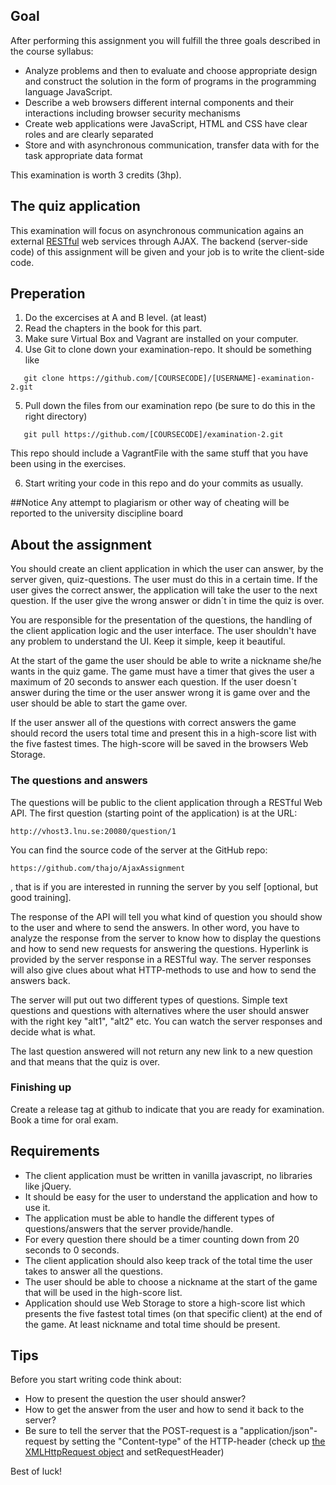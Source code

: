 ## Goal
After performing this assignment you will fulfill the three goals described in the course syllabus:

* Analyze problems and then to evaluate and choose appropriate design and construct the solution in the form of programs in the programming language JavaScript.
* Describe a web browsers different internal components and their interactions including browser security mechanisms
* Create web applications were JavaScript, HTML and CSS have clear roles and are clearly separated
* Store and with asynchronous communication, transfer data with for the task appropriate data format

This examination is worth 3 credits (3hp).

## The quiz application

This examination will focus on asynchronous communication agains an external [RESTful](https://en.wikipedia.org/wiki/Representational_state_transfer) web services through AJAX.
The backend (server-side code) of this assignment will be given and your job is to write the client-side code.

## Preperation
1. Do the excercises at A and B level. (at least)
2. Read the chapters in the book for this part.
3. Make sure Virtual Box and Vagrant are installed on your computer.
4. Use Git to clone down your examination-repo. It should be something like
  ```
     git clone https://github.com/[COURSECODE]/[USERNAME]-examination-2.git
  ```
5. Pull down the files from our examination repo (be sure to do this in the right directory)
  ```
     git pull https://github.com/[COURSECODE]/examination-2.git
  ```
  This repo should include a VagrantFile with the same stuff that you have been using in the exercises.

6. Start writing your code in this repo and do your commits as usually.

##Notice
Any attempt to plagiarism or other way of cheating will be reported to the university discipline board

## About the assignment
You should create an client application in which the user can answer, by the server given, quiz-questions. The user must do this in a certain time. If the user gives the correct answer, the application will take the user to the next question. If the user give the wrong answer or didn´t in time the quiz is over.

You are responsible for the presentation of the questions, the handling of the client application logic and the user interface. The user shouldn't have any problem to understand the UI. Keep it simple, keep it beautiful.

At the start of the game the user should be able to write a nickname she/he wants in the quiz game. The game must have a timer that gives the user a maximum of 20 seconds to answer each question. If the user doesn´t answer during the time or the user answer wrong it is game over and the user should be able to start the game over.

If the user answer all of the questions with correct answers the game should record the users total time and present this in a high-score list with the five fastest times. The high-score will be saved in the browsers Web Storage.

### The questions and answers
The questions will be public to the client application through a RESTful Web API. The first question (starting point of the application) is at the URL:
```
http://vhost3.lnu.se:20080/question/1
```
You can find the source code of the server at the GitHub repo:
```
https://github.com/thajo/AjaxAssignment
```
, that is if you are interested in running the server by you self [optional, but good training].

The response of the API will tell you what kind of question you should show to the user and where to send the answers. In other word, you have to analyze the response from the server to know how to display the questions and how to send new requests for answering the questions. Hyperlink is provided by the server response in a RESTful way. The server responses will also give clues about what HTTP-methods to use and how to send the answers back.

The server will put out two different types of questions. Simple text questions and questions with alternatives where the user should answer with the right key "alt1", "alt2" etc. You can watch the server responses and decide what is what.

The last question answered will not return any new link to a new question and that means that the quiz is over.

### Finishing up
Create a release tag at github to indicate that you are ready for examination. Book a time for oral exam.

## Requirements
* The client application must be written in vanilla javascript, no libraries like jQuery.
* It should be easy for the user to understand the application and how to use it.
* The application must be able to handle the different types of questions/answers that the server provide/handle.
* For every question there should be a timer counting down from 20 seconds to 0 seconds.
* The client application should also keep track of the total time the user takes to answer all the questions.
* The user should be able to choose a nickname at the start of the game that will be used in the high-score list.
* Application should use Web Storage to store a high-score list which presents the five fastest total times (on that specific client) at the end of the game. At least nickname and total time should be present.

## Tips
Before you start writing code think about:
* How to present the question the user should answer?
* How to get the answer from the user and how to send it back to the server?
* Be sure to tell the server that the POST-request is a "application/json"-request by setting the "Content-type" of the HTTP-header (check up [the XMLHttpRequest object](https://developer.mozilla.org/en-US/docs/Web/API/XMLHttpRequest) and setRequestHeader)

Best of luck!
